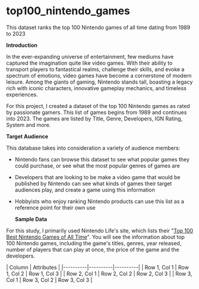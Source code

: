 # top100_nintendo_games
This dataset ranks the top 100 Nintendo games of all time dating from 1989 to 2023

**Introduction**

In the ever-expanding universe of entertainment, few mediums have captured the imagination quite like video games. With their ability to transport players to fantastical realms, challenge their skills, and evoke a spectrum of emotions, video games have become a cornerstone of modern leisure. Among the giants of gaming, Nintendo stands tall, boasting a legacy rich with iconic characters, innovative gameplay mechanics, and timeless experiences.

For this project, I created a dataset of the top 100 Nintendo games as rated by passionate gamers. This list of games begins from 1989 and continues into 2023. The games are listed by Title, Genre, Developers, IGN Rating, System and more. 

**Target Audience**

This database takes into consideration a variety of audience members:

- Nintendo fans can browse this dataset to see what popular games they could purchase, or see what the most popular genres of games are
- Developers that are looking to be make a video game that would be published by Nintendo can see what kinds of games their target audiences play, and create a game using this information
- Hobbyists who enjoy ranking Nintendo products can use this list as a reference point for their own use

  **Sample Data**

For this study, I primarily used Nintendo Life's site, which lists their "[Top 100 Best Nintendo Games of All Time](https://www.nintendolife.com/guides/top-100-best-nintendo-games-of-all-time)". You will see the information about top 100 Nintendo games, including the game's titles, genres, year released, number of players that can play at once, the price of the game and the developers.

| Column | Attributes |
|----------|----------|----------|
| Row 1, Col 1 | Row 1, Col 2 | Row 1, Col 3 |
| Row 2, Col 1 | Row 2, Col 2 | Row 2, Col 3 |
| Row 3, Col 1 | Row 3, Col 2 | Row 3, Col 3 |
